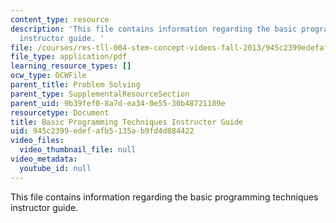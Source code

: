 ```yaml
---
content_type: resource
description: 'This file contains information regarding the basic programming techniques
  instructor guide. '
file: /courses/res-tll-004-stem-concept-videos-fall-2013/945c2399edefafb5135ab9fd4d884422_MITRES_TLL-004F13_BasGuide.pdf
file_type: application/pdf
learning_resource_types: []
ocw_type: OCWFile
parent_title: Problem Solving
parent_type: SupplementalResourceSection
parent_uid: 9b39fef0-8a7d-ea34-0e55-30b48721109e
resourcetype: Document
title: Basic Programming Techniques Instructor Guide
uid: 945c2399-edef-afb5-135a-b9fd4d884422
video_files:
  video_thumbnail_file: null
video_metadata:
  youtube_id: null
---
```

This file contains information regarding the basic programming techniques instructor guide. 

